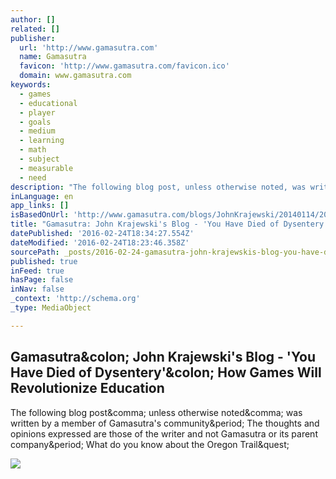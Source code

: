 ```yaml
---
author: []
related: []
publisher:
  url: 'http://www.gamasutra.com'
  name: Gamasutra
  favicon: 'http://www.gamasutra.com/favicon.ico'
  domain: www.gamasutra.com
keywords:
  - games
  - educational
  - player
  - goals
  - medium
  - learning
  - math
  - subject
  - measurable
  - need
description: "The following blog post, unless otherwise noted, was written by a member of Gamasutra's community. The thoughts and opinions expressed are those of the writer and not Gamasutra or its parent company. What do you know about the Oregon Trail?"
inLanguage: en
app_links: []
isBasedOnUrl: 'http://www.gamasutra.com/blogs/JohnKrajewski/20140114/208612/You_Have_Died_of_Dysentery_How_Games_Will_Revolutionize_Education.php'
title: "Gamasutra: John Krajewski's Blog - 'You Have Died of Dysentery': How Games Will Revolutionize Education"
datePublished: '2016-02-24T18:34:27.554Z'
dateModified: '2016-02-24T18:23:46.358Z'
sourcePath: _posts/2016-02-24-gamasutra-john-krajewskis-blog-you-have-died-of-dysente.md
published: true
inFeed: true
hasPage: false
inNav: false
_context: 'http://schema.org'
_type: MediaObject

---
```

<article style=""><h1>Gamasutra&amp;colon; John Krajewski's Blog - 'You Have Died of Dysentery'&amp;colon; How Games Will Revolutionize Education</h1><p>The following blog post&amp;comma; unless otherwise noted&amp;comma; was written by a member of Gamasutra's community&amp;period; The thoughts and opinions expressed are those of the writer and not Gamasutra or its parent company&amp;period; What do you know about the Oregon Trail&amp;quest;</p><img src="http://www.strangeloopgames.com/wp-content/uploads/2014/01/Universe-Sandbox.jpg" /></article>